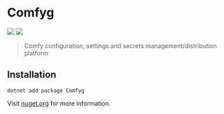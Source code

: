 ﻿# Comfyg

[![](https://img.shields.io/nuget/vpre/Comfyg?style=flat-square)](https://www.nuget.org/packages/Comfyg)
[![](https://img.shields.io/github/license/DavidVollmers/Comfyg?style=flat-square)](https://github.com/DavidVollmers/Comfyg/blob/main/LICENSE.txt)

> Comfy configuration, settings and secrets management/distribution platform

## Installation

```shell
dotnet add package Comfyg
```

Visit [nuget.org](https://www.nuget.org/packages/Comfyg) for more information.
